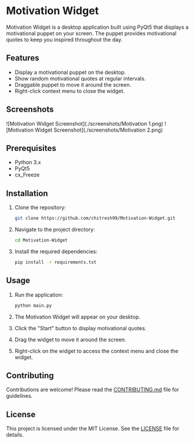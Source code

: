 # Motivation Widget

Motivation Widget is a desktop application built using PyQt5 that displays a motivational puppet on your screen. The puppet provides motivational quotes to keep you inspired throughout the day.

## Features

- Display a motivational puppet on the desktop.
- Show random motivational quotes at regular intervals.
- Draggable puppet to move it around the screen.
- Right-click context menu to close the widget.

## Screenshots

![Motivation Widget Screenshot](./screenshots/Motivation 1.png)
![Motivation Widget Screenshot](./screenshots/Motivation 2.png)

## Prerequisites

- Python 3.x
- PyQt5
- cx_Freeze

## Installation

1. Clone the repository:
    ```bash
    git clone https://github.com/chitresh99/Motivation-Widget.git
    ```

2. Navigate to the project directory:
    ```bash
    cd Motivation-Widget
    ```

3. Install the required dependencies:
    ```bash
    pip install -r requirements.txt
    ```

## Usage

1. Run the application:
    ```bash
    python main.py
    ```

2. The Motivation Widget will appear on your desktop.
3. Click the "Start" button to display motivational quotes.
4. Drag the widget to move it around the screen.
5. Right-click on the widget to access the context menu and close the widget.

## Contributing

Contributions are welcome! Please read the [CONTRIBUTING.md](CONTRIBUTING.md) file for guidelines.

## License

This project is licensed under the MIT License. See the [LICENSE](LICENSE) file for details.
